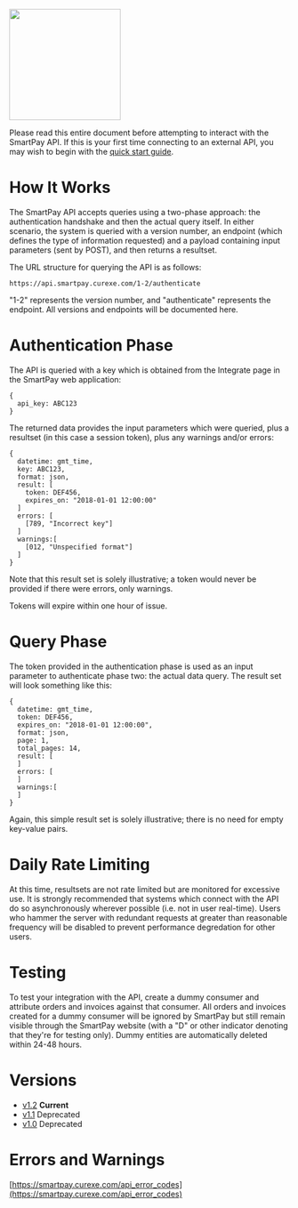 <a href='https://smartpay.curexe.com'><img src="https://smartpay.curexe.com/resources/img/logo.png" width="200" ></a>

Please read this entire document before attempting to interact with the SmartPay API. If this is your first time connecting to an external API, you may wish to begin with the [quick start guide](quickstart/tutorial.md).

# How It Works

The SmartPay API accepts queries using a two-phase approach: the authentication handshake and then the actual query itself. In either scenario, the system is queried with a version number, an endpoint (which defines the type of information requested) and a payload containing input parameters (sent by POST), and then returns a resultset.

The URL structure for querying the API is as follows:

```
https://api.smartpay.curexe.com/1-2/authenticate
```

"1-2" represents the version number, and "authenticate" represents the endpoint. All versions and endpoints will be documented here.

# Authentication Phase

The API is queried with a key which is obtained from the Integrate page in the SmartPay web application:

```
{
  api_key: ABC123
}
```

The returned data provides the input parameters which were queried, plus a resultset (in this case a session token), plus any warnings and/or errors:


```
{
  datetime: gmt_time,
  key: ABC123,
  format: json,
  result: [
    token: DEF456,
    expires_on: "2018-01-01 12:00:00"
  ]
  errors: [
    [789, "Incorrect key"]
  ]
  warnings:[
    [012, "Unspecified format"]
  ]
}
```

Note that this result set is solely illustrative; a token would never be provided if there were errors, only warnings.

Tokens will expire within one hour of issue.

# Query Phase

The token provided in the authentication phase is used as an input parameter to authenticate phase two: the actual data query. The result set will look something like this:


```
{
  datetime: gmt_time,
  token: DEF456,
  expires_on: "2018-01-01 12:00:00",
  format: json,
  page: 1,
  total_pages: 14,
  result: [
  ]
  errors: [
  ]
  warnings:[
  ]
}
```

Again, this simple result set is solely illustrative; there is no need for empty key-value pairs.

# Daily Rate Limiting

At this time, resultsets are not rate limited but are monitored for excessive use. It is strongly recommended that systems which connect with the API do so asynchronously wherever possible (i.e. not in user real-time). Users who hammer the server with redundant requests at greater than reasonable frequency will be disabled to prevent performance degredation for other users.

# Testing

To test your integration with the API, create a dummy consumer and attribute orders and invoices against that consumer. All orders and invoices created for a dummy consumer will be ignored by SmartPay but still remain visible through the SmartPay website (with a "D" or other indicator denoting that they're for testing only). Dummy entities are automatically deleted within 24-48 hours.

# Versions

- [v1.2](latest_version/v1-2/overview.md) **Current**
- [v1.1](older_versions/v1-1/overview.md) Deprecated
- [v1.0](older_versions/v1-0/overview.md) Deprecated

# Errors and Warnings

[https://smartpay.curexe.com/api_error_codes](https://smartpay.curexe.com/api_error_codes)
